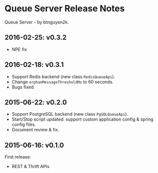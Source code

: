 Queue Server Release Notes
==========================

Queue Server - by btnguyen2k.

2016-02-25: v0.3.2
------------------

- NPE fix

2016-02-18: v0.3.1
------------------

- Support Redis backend (new class `RedisQueueApi`).
- Change `orphanMessageThresholdMs` to 60 seconds.
- Bugs fixed.


2015-06-22: v0.2.0
------------------

- Support PostgreSQL backend (new class `PgSQLQueueApi`).
- Start/Stop script updated: support custom application config & spring config files.
- Document review & fix.


2015-06-16: v0.1.0
------------------
First release:

- REST & Thrift APIs
